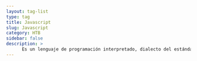 ```yaml
---
layout: tag-list
type: tag
title: Javascript
slug: Javascript
category: HTB
sidebar: false
description: >
      Es un lenguaje de programación interpretado, dialecto del estándar ECMAScript.
---
```

